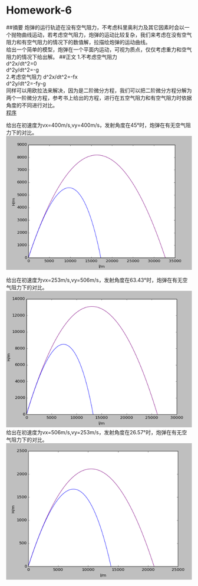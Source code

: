 # Homework-6  
##摘要
炮弹的运行轨迹在没有空气阻力，不考虑科里奥利力及其它因素时会以一个抛物曲线运动，若考虑空气阻力，炮弹的运动比较复杂，我们来考虑在没有空气阻力和有空气阻力的情况下的数值解，拉描绘炮弹的运动曲线。  
给出一个简单的模型，炮弹在一个平面内运动，可视为质点，仅仅考虑重力和空气阻力的情况下给出解。
##正文
1.不考虑空气阻力  
d^2x/dt^2=0  
d^2y/dt^2=-g  
2.考虑空气阻力
d^2x/dt^2=-fx  
d^2y/dt^2=-fy-g  
同样可以用欧拉法来解决，因为是二阶微分方程，我们可以把二阶微分方程分解为两个一阶微分方程，参考书上给出的方程，进行在五空气阻力和有空气阻力时依据角度的不同进行对比。  
[程序](https://github.com/Wangzhengwhu/Homework-6/blob/master/1.py)  

给出在初速度为vx=400m/s,vy=400m/s，发射角度在45°时，炮弹在有无空气阻力下的对比。  
![发射角度45°](https://github.com/Wangzhengwhu/Homework-6/blob/master/45.png)  

给出在初速度为vx=253m/s,vy=506m/s，发射角度在63.43°时，炮弹在有无空气阻力下的对比。  
![发射角度63.43°](https://github.com/Wangzhengwhu/Homework-6/blob/master/63.png)  
给出在初速度为vx=506m/s,vy=253m/s，发射角度在26.57°时，炮弹在有无空气阻力下的对比。  
![发射角度26.57°](https://github.com/Wangzhengwhu/Homework-6/blob/master/23.png)  





